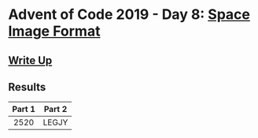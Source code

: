 # Advent of Code 2019 - Day 8: [Space Image Format](https://adventofcode.com/2019/day/8)

## [Write Up](https://github.com/CodingAP/advent-of-code/blob/main/writeups/2019/day8_writeup.md)
## Results
| Part 1 | Part 2 | 
|:---:|:---:|
| 2520 | LEGJY |